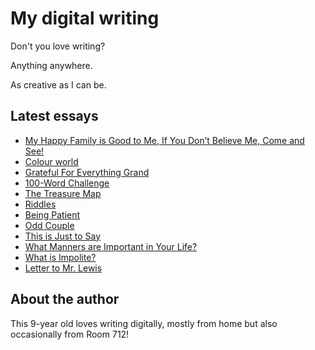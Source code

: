 # My digital writing

Don't you love writing?

Anything anywhere.

As creative as I can be.

## Latest essays

* [My Happy Family is Good to Me, If You Don’t Believe Me, Come and See!](articles/20210927-my-happy-family)
* [Colour world](articles/20210927-colour-world)
* [Grateful For Everything Grand](articles/20210927-grateful-for-everything-grand)
* [100-Word Challenge](articles/20210927-100-word-challenge)
* [The Treasure Map](articles/20210926-treasure-map)
* [Riddles](articles/20210926-riddles)
* [Being Patient](articles/20210927-being-patient)
* [Odd Couple](articles/20210927-odd-couple)
* [This is Just to Say](articles/20210927-just-to-say)
* [What Manners are Important in Your Life?](articles/20210927-what-manners-are-important-in-your-life)
* [What is Impolite?](articles/20210927-what-is-impolite)
* [Letter to Mr. Lewis](articles/20210927-letter)

## About the author

This 9-year old loves writing digitally, mostly from home
but also occasionally from Room 712!
 